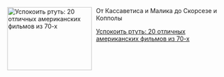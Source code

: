 <!--2025-08-28 12:30:24-->
<div class="yb">
  <div class="rss kino_teatr"><a href="https://www.kino-teatr.ru/blog/y2025/8-28/1020/" title="Успокоить ртуть: 20 отличных американских фильмов из 70-х"><img src="https://www.kino-teatr.ru/blog/0/2/1020/poster.jpg" width="196" height="147" align="left" hspace="5" style="margin: 0px 10px 0px 5px" alt="Успокоить ртуть: 20 отличных американских фильмов из 70-х"/></a>От Кассаветиса и Малика до Скорсезе и Копполы <p class="titl"><a href="https://www.kino-teatr.ru/blog/y2025/8-28/1020/">Успокоить ртуть: 20 отличных американских фильмов из 70-х</a></p></div>
</div>
